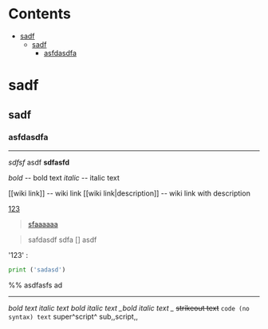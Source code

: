 # Contents

- [sadf](#sadf)
    - [sadf](#sadf#sadf)
        - [asfdasdfa](#sadf#sadf#asfdasdfa)



# sadf
## sadf
### asfdasdfa

----

*sdfsf* asdf
**sdfasfd**


*bold* -- bold text
_italic_ -- italic text

[[wiki link]] -- wiki link
[[wiki link|description]] -- wiki link with description

[123](123.md)

> [sfaaaaaa](sfaaaaaa.md)

> safdasdf
>sdfa
[] asdf



'123'
:

```python
print ('sadasd')

```

%% asdfasfs ad

----------
  *bold text*
  _italic text_
  _*bold italic text*_
  *_bold italic text _*
  ~~strikeout text~~
  `code (no syntax) text`
  super^script^
  sub,,script,,

